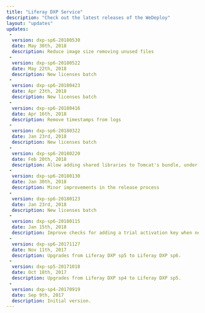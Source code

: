 ```yaml
---
title: "Liferay DXP Service"
description: "Check out the latest releases of the WeDeploy"
layout: "updates"
updates:
 -
  version: dxp-sp6-20180530
  date: May 30th, 2018
  description: Reduce image size removing unused files
 -
  version: dxp-sp6-20180522
  date: May 22th, 2018
  description: New licenses batch
 -
  version: dxp-sp6-20180423
  date: Apr 23th, 2018
  description: New licenses batch
 -
  version: dxp-sp6-20180416
  date: Apr 16th, 2018
  description: Remove timestamps from logs
 -
  version: dxp-sp6-20180322
  date: Jan 23rd, 2018
  description: New licenses batch
 -
  version: dxp-sp6-20180220
  date: Feb 20th, 2018
  description: Allow adding shared libraries to Tomcat's bundle, under `lib/ext` directory.
 -
  version: dxp-sp6-20180130
  date: Jan 30th, 2018
  description: Minor improvements in the release process
 -
  version: dxp-sp6-20180123
  date: Jan 23rd, 2018
  description: New licenses batch
 -
  version: dxp-sp6-20180115
  date: Jan 15th, 2018
  description: Improve checks for adding a trial activation key when needed.
 -
  version: dxp-sp6-20171127
  date: Nov 11th, 2017
  description: Upgrades from Liferay DXP sp5 to Liferay DXP sp6.
 -
  version: dxp-sp5-20171018
  date: Oct 18th, 2017
  description: Upgrades from Liferay DXP sp4 to Liferay DXP sp5.
 -
  version: dxp-sp4-20170919
  date: Sep 9th, 2017
  description: Initial version.
---
```



